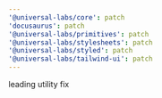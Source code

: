 ```yaml
---
'@universal-labs/core': patch
'docusaurus': patch
'@universal-labs/primitives': patch
'@universal-labs/stylesheets': patch
'@universal-labs/styled': patch
'@universal-labs/tailwind-ui': patch
---
```


leading utility fix
